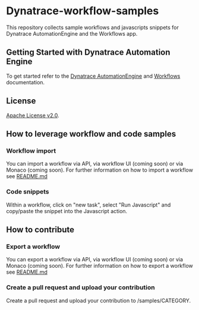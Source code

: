 # Dynatrace-workflow-samples

This repository collects sample workflows and javascripts snippets for Dynatrace AutomationEngine and the Workflows app. 

## Getting Started with Dynatrace Automation Engine

To get started refer to the [Dynatrace AutomationEngine](https://www.dynatrace.com/support/help/shortlink/automationengine) and [Workflows](https://www.dynatrace.com/support/help/shortlink/workflows) documentation.


## License
[Apache License v2.0](https://github.com/Dynatrace/Dynatrace-workflow-samples/blob/main/LICENSE).

## How to leverage workflow and code samples
### Workflow import

You can import a workflow via API, via workflow UI (coming soon) or via Monaco (coming soon). 
For further information on how to import a workflow see [README.md](https://github.com/Dynatrace/Dynatrace-workflow-samples/blob/main/howtoimportexport/readme.md) 

### Code snippets
Within a workflow, click on "new task", select "Run Javascript" and copy/paste the snippet into the Javascript action.


## How to contribute 

### Export a workflow

You can export a workflow via API, via workflow UI (coming soon) or via Monaco (coming soon). 
For further information on how to export a workflow see [README.md](https://github.com/Dynatrace/Dynatrace-workflow-samples/blob/main/howtoimportexport/readme.md) 

### Create a pull request and upload your contribution 
Create a pull request and upload your contribution to /samples/CATEGORY. 






